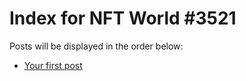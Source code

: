 # Index for NFT World #3521
Posts will be displayed in the order below:

- [Your first post](./001-first.md)

